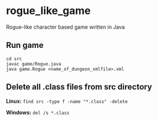 # rogue_like_game
Rogue-like character based game written in Java

## Run game
```
cd src
javac game/Rogue.java
java game.Rogue <name_of_dungeon_xmlfile>.xml
```

## Delete all .class files from src directory
**Linux:** ```find src -type f -name "*.class" -delete```

**Windows:** ```del /s *.class```
